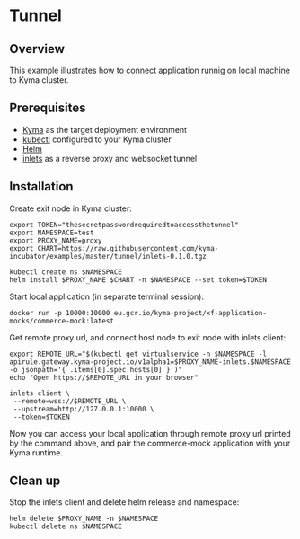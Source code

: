 # Tunnel

## Overview

This example illustrates how to connect application runnig on local machine to Kyma cluster.

## Prerequisites

- [Kyma](https://kyma-project.io/docs/) as the target deployment environment
- [kubectl](https://kubernetes.io/docs/tasks/tools/install-kubectl/) configured to your Kyma cluster
- [Helm](https://helm.sh/docs/intro/install/)
- [inlets](https://github.com/inlets/inlets#install-the-cli) as a reverse proxy and websocket tunnel


## Installation

Create exit node in Kyma cluster:
```
export TOKEN="thesecretpasswordrequiredtoaccessthetunnel" 
export NAMESPACE=test
export PROXY_NAME=proxy
export CHART=https://raw.githubusercontent.com/kyma-incubator/examples/master/tunnel/inlets-0.1.0.tgz

kubectl create ns $NAMESPACE
helm install $PROXY_NAME $CHART -n $NAMESPACE --set token=$TOKEN
```

Start local application (in separate terminal session):
```
docker run -p 10000:10000 eu.gcr.io/kyma-project/xf-application-mocks/commerce-mock:latest
```

Get remote proxy url, and connect host node to exit node with inlets client:
```
export REMOTE_URL="$(kubectl get virtualservice -n $NAMESPACE -l apirule.gateway.kyma-project.io/v1alpha1=$PROXY_NAME-inlets.$NAMESPACE -o jsonpath='{ .items[0].spec.hosts[0] }')"
echo "Open https://$REMOTE_URL in your browser"

inlets client \
 --remote=wss://$REMOTE_URL \
 --upstream=http://127.0.0.1:10000 \
 --token=$TOKEN
```

Now you can access your local application through remote proxy url printed by the command above, and pair the commerce-mock application with your Kyma runtime.

## Clean up

Stop the inlets client and delete helm release and namespace:
```
helm delete $PROXY_NAME -n $NAMESPACE
kubectl delete ns $NAMESPACE
```